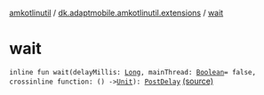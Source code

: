 [amkotlinutil](../index.md) / [dk.adaptmobile.amkotlinutil.extensions](index.md) / [wait](./wait.md)

# wait

`inline fun wait(delayMillis: `[`Long`](https://kotlinlang.org/api/latest/jvm/stdlib/kotlin/-long/index.html)`, mainThread: `[`Boolean`](https://kotlinlang.org/api/latest/jvm/stdlib/kotlin/-boolean/index.html)` = false, crossinline function: () -> `[`Unit`](https://kotlinlang.org/api/latest/jvm/stdlib/kotlin/-unit/index.html)`): `[`PostDelay`](../dk.adaptmobile.amkotlinutil.model/-post-delay/index.md) [(source)](https://github.com/adaptmobile-organization/amkotlinutil/tree/master/amkotlinutil/amkotlinutil/src/main/java/dk/adaptmobile/amkotlinutil/extensions/AnyExtensions.kt#L23)